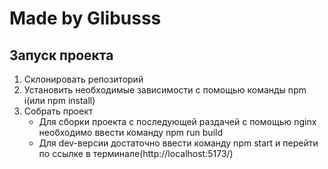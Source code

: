 # Made by Glibusss

## Запуск проекта

1. Склонировать репозиторий
2. Установить необходимые зависимости с помощью команды npm i(или npm install)
3. Собрать проект
    * Для сборки проекта с последующей раздачей с помощью nginx необходимо ввести команду npm run build
    * Для dev-версии достаточно ввести команду npm start и перейти по ссылке в терминале(http://localhost:5173/)